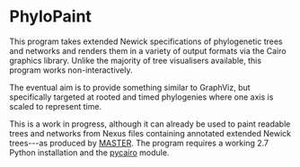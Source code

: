 PhyloPaint
==========

This program takes extended Newick specifications of phylogenetic
trees and networks and renders them in a variety of output formats via
the Cairo graphics library.  Unlike the majority of tree visualisers
available, this program works non-interactively.

The eventual aim is to provide something similar to GraphViz, but
specifically targeted at rooted and timed phylogenies where one axis
is scaled to represent time.

This is a work in progress, although it can already be used to paint
readable trees and networks from Nexus files containing annotated
extended Newick trees---as produced by
[MASTER](http://tgvaughan.github.com/MASTER).  The program requires a
working 2.7 Python installation and the
[pycairo](http://cairographics.org/pycairo/) module.
